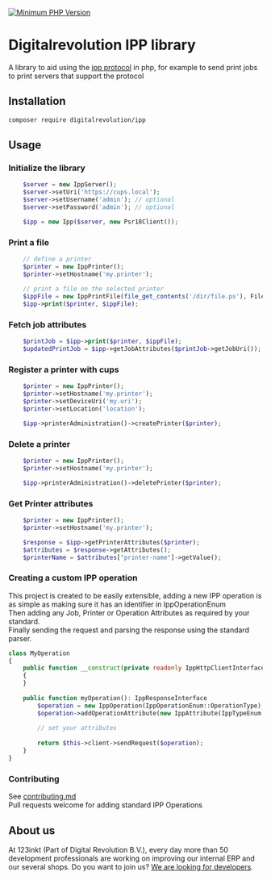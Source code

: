 [![Minimum PHP Version](https://img.shields.io/badge/php-%3E%3D%208.3-8892BF)](https://php.net/)

# Digitalrevolution IPP library

A library to aid using the [ipp protocol](https://datatracker.ietf.org/doc/html/rfc8010/) in php, for example to send print jobs to print servers that
support the protocol

## Installation

```bash
composer require digitalrevolution/ipp
```

## Usage

### Initialize the library

```php
    $server = new IppServer();
    $server->setUri('https://cups.local');
    $server->setUsername('admin'); // optional
    $server->setPassword('admin'); // optional

    $ipp = new Ipp($server, new Psr18Client());
```

### Print a file

```php
    // define a printer        
    $printer = new IppPrinter();
    $printer->setHostname('my.printer');
    
    // print a file on the selected printer
    $ippFile = new IppPrintFile(file_get_contents('/dir/file.ps'), FileTypeEnum::PS);
    $ipp->print($printer, $ippFile);
```

### Fetch job attributes

```php
    $printJob = $ipp->print($printer, $ippFile);
    $updatedPrintJob = $ipp->getJobAttributes($printJob->getJobUri());
```

### Register a printer with cups

```php
    $printer = new IppPrinter();
    $printer->setHostname('my.printer');
    $printer->setDeviceUri('my.uri');
    $printer->setLocation('location');

    $ipp->printerAdministration()->createPrinter($printer);
```

### Delete a printer

```php
    $printer = new IppPrinter();
    $printer->setHostname('my.printer');

    $ipp->printerAdministration()->deletePrinter($printer);
```

### Get Printer attributes
```php
    $printer = new IppPrinter();
    $printer->setHostname('my.printer');

    $response = $ipp->getPrinterAttributes($printer);
    $attributes = $response->getAttributes();
    $printerName = $attributes["printer-name"]->getValue();
```

### Creating a custom IPP operation

This project is created to be easily extensible, adding a new IPP operation is as simple as making sure it has an identifier in IppOperationEnum  
Then adding any Job, Printer or Operation Attributes as required by your standard.    
Finally sending the request and parsing the response using the standard parser.

```php
class MyOperation
{
    public function __construct(private readonly IppHttpClientInterface $client)
    {
    }
    
    public function myOperation(): IppResponseInterface
        $operation = new IppOperation(IppOperationEnum::OperationType);
        $operation->addOperationAttribute(new IppAttribute(IppTypeEnum::Charset, 'attributes-charset', 'utf-8'));
        
        // set your attributes
        
        return $this->client->sendRequest($operation);
    }
}
```

### Contributing

See [contributing.md](./CONTRIBUTING.md)  
Pull requests welcome for adding standard IPP Operations

## About us

At 123inkt (Part of Digital Revolution B.V.), every day more than 50 development professionals are working on improving our internal ERP
and our several shops. Do you want to join us? [We are looking for developers](https://www.werkenbij123inkt.nl/zoek-op-afdeling/it).
